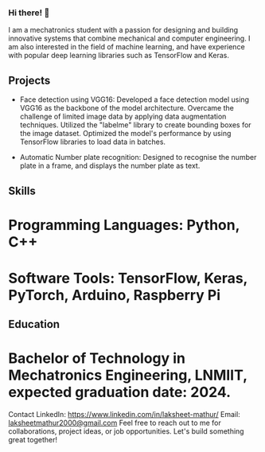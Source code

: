 ### Hi there! 👋
I am a mechatronics student with a passion for designing and building innovative systems that combine mechanical and computer engineering. I am also interested in the field of machine learning, and have experience with popular deep learning libraries such as TensorFlow and Keras.

## Projects
* Face detection using VGG16: Developed a face detection model using VGG16 as the backbone of the model architecture. Overcame the challenge of limited image data by applying data augmentation techniques. Utilized the "labelme" library to create bounding boxes for the image dataset. Optimized the model's performance by using TensorFlow libraries to load data in batches.

* Automatic Number plate recognition: Designed to recognise the number plate in a frame, and displays the number plate as text.

## Skills
# Programming Languages: Python, C++
# Software Tools: TensorFlow, Keras, PyTorch, Arduino, Raspberry Pi

## Education
# Bachelor of Technology in Mechatronics Engineering, LNMIIT, expected graduation date: 2024.
Contact
LinkedIn: https://www.linkedin.com/in/laksheet-mathur/
Email: laksheetmathur2000@gmail.com
Feel free to reach out to me for collaborations, project ideas, or job opportunities. Let's build something great together!
